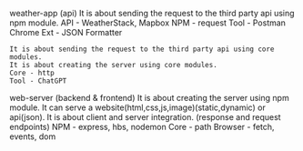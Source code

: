 weather-app (api)
    It is about sending the request to the third party api using npm module.
    API - WeatherStack, Mapbox
    NPM - request
    Tool - Postman
    Chrome Ext - JSON Formatter

    It is about sending the request to the third party api using core modules.
    It is about creating the server using core modules.
    Core - http 
    Tool - ChatGPT

web-server (backend & frontend)
    It is about creating the server using npm module.
    It can serve a website(html,css,js,image)(static,dynamic) or api(json).
    It is about client and server integration. (response and request endpoints)
    NPM - express, hbs, nodemon
    Core - path
    Browser - fetch, events, dom
